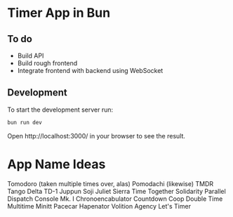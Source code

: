 # Timer App in Bun

## To do
- Build API
- Build rough frontend
- Integrate frontend with backend using WebSocket

## Development
To start the development server run:
```bash
bun run dev
```
Open http://localhost:3000/ in your browser to see the result.

# App Name Ideas

Tomodoro (taken multiple times over, alas)
Pomodachi (likewise)
TMDR
Tango Delta
TD-1
Juppun Soji
Juliet Sierra
Time Together
Solidarity
Parallel Dispatch Console Mk. I
Chronoencabulator
Countdown Coop
Double Time
Multitime
Minitt
Pacecar
Hapenator
Volition
Agency
Let's Timer
